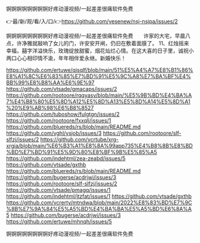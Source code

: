 锕锕锕锕锕锕锕锕好疼动漫视频/一起差差很痛软件免费

👉最/新/观/看/入/口/👉https://github.com/yesenew/nsj-nsjpa/issues/2

锕锕锕锕锕锕锕锕好疼动漫视频/一起差差很痛软件免费　　许家的大宅，早晨八点，许净雅就敲响了女儿的门，许安安开闸，仍旧在敷着面膜了。
	11、红烛摇来幸福，囍字洋溢快乐，玫瑰绽放甜蜜，烟花灿烂心情。在这大喜的日子里，诚祝小两口心心相印情不渝，年年相伴爱永继。新婚快乐！


https://github.com/ertuwe/qjsqlf/blob/main/51%E5%A4%A7%E8%B1%86%E8%A1%8C%E6%83%85%E7%BD%91%E5%9C%A8%E7%BA%BF%E4%BB%99%E8%B8%AA%E6%9E%97
https://github.com/vtsade/gmacaps/issues/2
https://github.com/rootoore/rqqyasv/blob/main/%E5%9B%BD%E4%BA%A7%E4%B8%80%E5%8D%A12%E5%8D%A13%E5%8D%A14%E5%8D%A1%20%E9%AB%98%E6%B8%8527
https://github.com/tuboshow/fulgtgn/issues/2
https://github.com/rootoore/fxxqlj/issues/1
https://github.com/bluereds/rs/blob/main/README.md
https://github.com/vghl/ysjob/issues/3
https://github.com/rootoore/slf-slfzj/issues/2
https://github.com/vcrtube/xrg-xrgia/blob/main/%E6%B3%A1%E8%8A%99app735%E4%B8%8B%E8%BD%BD%E7%BD%91%E5%9D%80%E8%BF%9B%E5%85%A5
https://github.com/indehtml/zea-zeabd/issues/5
https://github.com/vtsade/gxthb
https://github.com/bluereds/rs/blob/main/README.md
https://github.com/bugerse/acdrjwi/issues/3
https://github.com/rootoore/slf-slfzj/issues/2
https://github.com/vtsade/pmagq/issues/1
https://github.com/indehtml/jtzfat/issues/1
https://github.com/vtsade/gxthb
https://github.com/vcrerty/mtndwa/blob/main/2022%E8%83%BD%E7%9C%8B%E7%9A%84%E5%A5%BD%E4%BA%BA%E5%A5%BD%E6%8A%A5
https://github.com/bugerse/acdrjwi/issues/3
https://github.com/ertuwe/mhnqh/issues/5

锕锕锕锕锕锕锕锕好疼动漫视频/一起差差很痛软件免费
